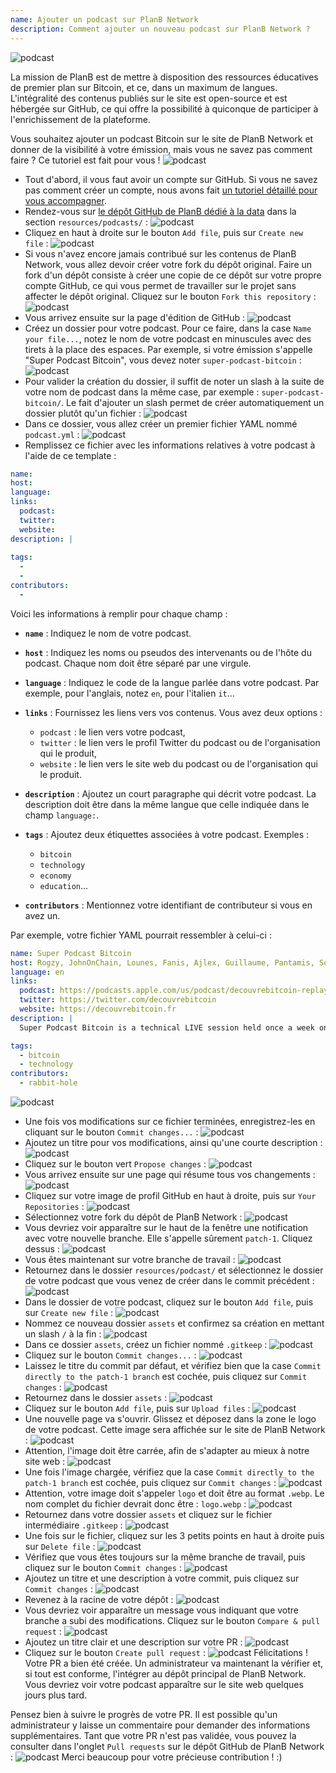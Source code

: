```yaml
---
name: Ajouter un podcast sur PlanB Network
description: Comment ajouter un nouveau podcast sur PlanB Network ?
---
```

![podcast](assets/cover.webp)

La mission de PlanB est de mettre à disposition des ressources éducatives de premier plan sur Bitcoin, et ce, dans un maximum de langues. L'intégralité des contenus publiés sur le site est open-source et est hébergée sur GitHub, ce qui offre la possibilité à quiconque de participer à l'enrichissement de la plateforme.

Vous souhaitez ajouter un podcast Bitcoin sur le site de PlanB Network et donner de la visibilité à votre émission, mais vous ne savez pas comment faire ? Ce tutoriel est fait pour vous !
![podcast](assets/01.webp)
- Tout d'abord, il vous faut avoir un compte sur GitHub. Si vous ne savez pas comment créer un compte, nous avons fait [un tutoriel détaillé pour vous accompagner](https://planb.network/tutorials/others/create-github-account).
- Rendez-vous sur [le dépôt GitHub de PlanB dédié à la data](https://github.com/PlanB-Network/bitcoin-educational-content/tree/dev/resources/podcasts) dans la section `resources/podcasts/` :
![podcast](assets/02.webp)
- Cliquez en haut à droite sur le bouton `Add file`, puis sur `Create new file` :
![podcast](assets/03.webp)
- Si vous n'avez encore jamais contribué sur les contenus de PlanB Network, vous allez devoir créer votre fork du dépôt original. Faire un fork d'un dépôt consiste à créer une copie de ce dépôt sur votre propre compte GitHub, ce qui vous permet de travailler sur le projet sans affecter le dépôt original. Cliquez sur le bouton `Fork this repository` :
![podcast](assets/04.webp)
- Vous arrivez ensuite sur la page d'édition de GitHub :
![podcast](assets/05.webp)
- Créez un dossier pour votre podcast. Pour ce faire, dans la case `Name your file...`, notez le nom de votre podcast en minuscules avec des tirets à la place des espaces. Par exemple, si votre émission s'appelle "Super Podcast Bitcoin", vous devez noter `super-podcast-bitcoin` :
![podcast](assets/06.webp)
- Pour valider la création du dossier, il suffit de noter un slash à la suite de votre nom de podcast dans la même case, par exemple : `super-podcast-bitcoin/`. Le fait d'ajouter un slash permet de créer automatiquement un dossier plutôt qu'un fichier :
![podcast](assets/07.webp)
- Dans ce dossier, vous allez créer un premier fichier YAML nommé `podcast.yml` :
![podcast](assets/08.webp)
- Remplissez ce fichier avec les informations relatives à votre podcast à l'aide de ce template :

```yaml
name: 
host: 
language: 
links:
  podcast: 
  twitter: 
  website: 
description: |
  
tags:
  - 
  - 
contributors:
  - 
```

Voici les informations à remplir pour chaque champ :

- **`name`** : Indiquez le nom de votre podcast.

- **`host`** : Indiquez les noms ou pseudos des intervenants ou de l'hôte du podcast. Chaque nom doit être séparé par une virgule.

- **`language`** : Indiquez le code de la langue parlée dans votre podcast. Par exemple, pour l'anglais, notez `en`, pour l'italien `it`...

- **`links`** : Fournissez les liens vers vos contenus. Vous avez deux options :
	- `podcast` : le lien vers votre podcast,
	- `twitter` : le lien vers le profil Twitter du podcast ou de l'organisation qui le produit,
	- `website` : le lien vers le site web du podcast ou de l'organisation qui le produit.

- **`description`** : Ajoutez un court paragraphe qui décrit votre podcast. La description doit être dans la même langue que celle indiquée dans le champ `language:`.

- **`tags`** : Ajoutez deux étiquettes associées à votre podcast. Exemples :
    - `bitcoin`
    - `technology`
    - `economy`
    - `education`...

- **`contributors`** : Mentionnez votre identifiant de contributeur si vous en avez un.

Par exemple, votre fichier YAML pourrait ressembler à celui-ci : 

```yaml
name: Super Podcast Bitcoin
host: Rogzy, JohnOnChain, Lounes, Fanis, Ajlex, Guillaume, Pantamis, Sosthene, Loic
language: en
links:
  podcast: https://podcasts.apple.com/us/podcast/decouvrebitcoin-replay/id1693844092
  twitter: https://twitter.com/decouvrebitcoin
  website: https://decouvrebitcoin.fr
description: |
  Super Podcast Bitcoin is a technical LIVE session held once a week on Twitter to delve deep into the Bitcoin protocol, layer two solutions, and all things that blow minds. Our hosts Lounes, Pantamis, Loïc, and Sosthene will answer your questions and offer the most technical show on Bitcoin in the world.

tags:
  - bitcoin
  - technology
contributors:
  - rabbit-hole
```

![podcast](assets/09.webp)

- Une fois vos modifications sur ce fichier terminées, enregistrez-les en cliquant sur le bouton `Commit changes...` :
![podcast](assets/10.webp)
- Ajoutez un titre pour vos modifications, ainsi qu'une courte description :
![podcast](assets/11.webp)
- Cliquez sur le bouton vert `Propose changes` :
![podcast](assets/12.webp)
- Vous arrivez ensuite sur une page qui résume tous vos changements :
![podcast](assets/13.webp)
- Cliquez sur votre image de profil GitHub en haut à droite, puis sur `Your Repositories` :
![podcast](assets/14.webp)
- Sélectionnez votre fork du dépôt de PlanB Network :
![podcast](assets/15.webp)
- Vous devriez voir apparaître sur le haut de la fenêtre une notification avec votre nouvelle branche. Elle s'appelle sûrement `patch-1`. Cliquez dessus :
![podcast](assets/16.webp)
- Vous êtes maintenant sur votre branche de travail :
![podcast](assets/17.webp)
- Retournez dans le dossier `resources/podcast/` et sélectionnez le dossier de votre podcast que vous venez de créer dans le commit précédent :
![podcast](assets/18.webp)
- Dans le dossier de votre podcast, cliquez sur le bouton `Add file`, puis sur `Create new file` :
![podcast](assets/19.webp)
- Nommez ce nouveau dossier `assets` et confirmez sa création en mettant un slash `/` à la fin :
![podcast](assets/20.webp)
- Dans ce dossier `assets`, créez un fichier nommé `.gitkeep` :
![podcast](assets/21.webp)
- Cliquez sur le bouton `Commit changes...` :
![podcast](assets/22.webp)
- Laissez le titre du commit par défaut, et vérifiez bien que la case `Commit directly to the patch-1 branch` est cochée, puis cliquez sur `Commit changes` :
![podcast](assets/23.webp)
- Retournez dans le dossier `assets` :
![podcast](assets/24.webp)
- Cliquez sur le bouton `Add file`, puis sur `Upload files` :
![podcast](assets/25.webp)
- Une nouvelle page va s'ouvrir. Glissez et déposez dans la zone le logo de votre podcast. Cette image sera affichée sur le site de PlanB Network :
![podcast](assets/26.webp)
- Attention, l'image doit être carrée, afin de s'adapter au mieux à notre site web :
![podcast](assets/27.webp)
- Une fois l'image chargée, vérifiez que la case `Commit directly to the patch-1 branch` est cochée, puis cliquez sur `Commit changes` : 
![podcast](assets/28.webp)
- Attention, votre image doit s'appeler `logo` et doit être au format `.webp`. Le nom complet du fichier devrait donc être : `logo.webp` :
![podcast](assets/29.webp)
- Retournez dans votre dossier `assets` et cliquez sur le fichier intermédiaire `.gitkeep` :
![podcast](assets/30.webp)
- Une fois sur le fichier, cliquez sur les 3 petits points en haut à droite puis sur `Delete file` :
![podcast](assets/31.webp)
- Vérifiez que vous êtes toujours sur la même branche de travail, puis cliquez sur le bouton `Commit changes` :
![podcast](assets/32.webp)
- Ajoutez un titre et une description à votre commit, puis cliquez sur `Commit changes` :
![podcast](assets/33.webp)
- Revenez à la racine de votre dépôt :
![podcast](assets/34.webp)
- Vous devriez voir apparaître un message vous indiquant que votre branche a subi des modifications. Cliquez sur le bouton `Compare & pull request` :
![podcast](assets/35.webp)
- Ajoutez un titre clair et une description sur votre PR :
![podcast](assets/36.webp)
- Cliquez sur le bouton `Create pull request` :
![podcast](assets/37.webp)
Félicitations ! Votre PR a bien été créée. Un administrateur va maintenant la vérifier et, si tout est conforme, l'intégrer au dépôt principal de PlanB Network. Vous devriez voir votre podcast apparaître sur le site web quelques jours plus tard.

Pensez bien à suivre le progrès de votre PR. Il est possible qu'un administrateur y laisse un commentaire pour demander des informations supplémentaires. Tant que votre PR n'est pas validée, vous pouvez la consulter dans l'onglet `Pull requests` sur le dépôt GitHub de PlanB Network :
![podcast](assets/38.webp)
Merci beaucoup pour votre précieuse contribution ! :)